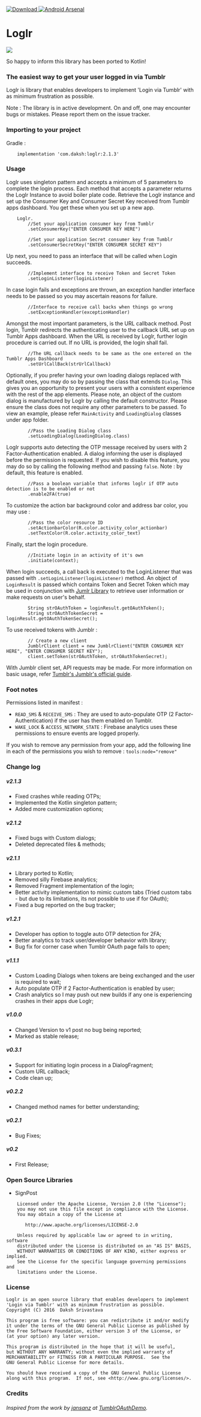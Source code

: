 [ ![Download](https://api.bintray.com/packages/dakshsrivastava/maven/Loglr/images/download.svg) ](https://bintray.com/dakshsrivastava/maven/Loglr/_latestVersion) [![Android Arsenal](https://img.shields.io/badge/Android%20Arsenal-Loglr-green.svg?style=true)](https://android-arsenal.com/details/1/3265)
# Loglr #

![](https://res.cloudinary.com/hashnode/image/upload/w_200,h_200/v1458728299/fuo7n9epkkxyafihrlhz.jpg)

So happy to inform this library has been ported to Kotlin!

### The easiest way to get your user logged in via Tumblr ###

Loglr is library that enables developers to implement 'Login via Tumblr' with as minimum frustration as possible.

Note : The library is in active development. On and off, one may encounter bugs or mistakes. Please report them on the issue tracker.

### Importing to your project ###
Gradle : 
        
        implementation 'com.daksh:loglr:2.1.3'

### Usage ###

Loglr uses singleton pattern and accepts a minimum of 5 parameters to complete the login process. Each method that accepts a parameter returns the Loglr Instance to avoid boiler plate code.
Retrieve the Loglr instance and set up the Consumer Key and Consumer Secret Key received from Tumblr apps dashboard. You get these when you set up a new app.
 
        Loglr.
            //Set your application consumer key from Tumblr
            .setConsumerKey("ENTER CONSUMER KEY HERE")
         
            //Set your application Secret consumer key from Tumblr
            .setConsumerSecretKey("ENTER CONSUMER SECRET KEY")

Up next, you need to pass an interface that will be called when Login succeeds.
  
            //Implement interface to receive Token and Secret Token
            .setLoginListener(loginListener) 

In case login fails and exceptions are thrown, an exception handler interface needs to be passed so you may ascertain reasons for failure.

            //Interface to receive call backs when things go wrong
            .setExceptionHandler(exceptionHandler)

Amongst the most important parameters, is the URL callback method. Post login, Tumblr redirects the authenticating user to the callback URL set up on Tumblr Apps dashboard. When the URL is received by Loglr, further login procedure is carried out. If no URL is provided, the login shall fail.

            //The URL callback needs to be same as the one entered on the Tumblr Apps Dashboard
            .setUrlCallBack(strUrlCallback)

Optionally, if you prefer having your own loading dialogs replaced with default ones, you may do so by passing the class that extends `Dialog`. This gives you an opportunity to present your users with a consistent experience with the rest of the app elements.
Please note, an object of the custom dialog is manufactured by Loglr by calling the default constructor. Please ensure the class does not require any other parameters to be passed. To view an example, please refer `MainActivity` and `LoadingDialog` classes under app folder.
        
            //Pass the Loading Dialog class
            .setLoadingDialog(LoadingDialog.class)

Loglr supports auto detecting the OTP message received by users with 2 Factor-Authentication enabled. A dialog informing the user is displayed before the permission is requested. If you wish to disable this feature, you may do so by calling the following method and passing `false`. Note : by default, this feature is enabled.

            //Pass a boolean variable that informs loglr if OTP auto detection is to be enabled or not
            .enable2FA(true)
            
To customize the action bar background color and address bar color, you may use :

            //Pass the color resource ID
            .setActionbarColor(R.color.activity_color_actionbar)
            .setTextColor(R.color.activity_color_text)

Finally, start the login procedure.

            //Initiate login in an activity of it's own
            .initiate(context);

When login succeeds, a call back is executed to the LoginListener that was passed with `.setLoginListener(loginListener)` method. An object of `LoginResult` is passed which contains Token and Secret Token  which may be used in conjunction with [Jumlr Library](https://github.com/tumblr/jumblr) to retrieve user information or make requests on user's behalf.

            String strOAuthToken = loginResult.getOAuthToken();
            String strOAuthTokenSecret = loginResult.getOAuthTokenSecret();

To use received tokens with Jumblr :
        
            // Create a new client
            JumblrClient client = new JumblrClient("ENTER CONSUMER KEY HERE", "ENTER CONSUMER SECRET KEY");
            client.setToken(strOAuthToken, strOAuthTokenSecret);

With Jumblr client set, API requests may be made. For more information on basic usage, refer [Tumblr's Jumblr's official guide](https://github.com/tumblr/jumblr).

### Foot notes ###
Permissions listed in manifest :
* `READ_SMS` & `RECEIVE_SMS` : They are used to auto-populate OTP (2 Factor-Authentication) if the user has them enabled on Tumblr.
* `WAKE_LOCK` & `ACCESS_NETWORK_STATE` : Firebase analytics uses these permissions to ensure events are logged properly.

If you wish to remove any permission from your app, add the following line in each of the permissions you wish to remove : `tools:node="remove"`

### Change log ###

##### v2.1.3 #####
* Fixed crashes while reading OTPs;
* Implemented the Kotlin singleton pattern;
* Added more customization options;

##### v2.1.2 #####
* Fixed bugs with Custom dialogs;
* Deleted deprecated files & methods;

##### v2.1.1 #####
* Library ported to Kotlin;
* Removed silly Firebase analytics;
* Removed Fragment implementation of the login;
* Better activity implementation to mimic custom tabs (Tried custom tabs - but due to its limitations, its not possible to use if for OAuth);
* Fixed a bug reported on the bug tracker;

##### v1.2.1 #####
* Developer has option to toggle auto OTP detection for 2FA;
* Better analytics to track user/developer behavior with library;
* Bug fix for corner case when Tumblr OAuth page fails to open;

##### v1.1.1 #####
* Custom Loading Dialogs when tokens are being exchanged and the user is required to wait;
* Auto populate OTP if 2 Factor-Authentication is enabled by user;
* Crash analytics so I may push out new builds if any one is experiencing crashes in their apps due Loglr; 

##### v1.0.0 #####
* Changed Version to v1 post no bug being reported;
* Marked as stable release;

##### v0.3.1 #####
* Support for initiating login process in a DialogFragment;
* Custom URL callback;
* Code clean up;

##### v0.2.2 #####
* Changed method names for better understanding;

##### v0.2.1 #####
* Bug Fixes;

##### v0.2 #####
* First Release;

### Open Source Libraries ###

* SignPost

```
    Licensed under the Apache License, Version 2.0 (the "License");
    you may not use this file except in compliance with the License.
    You may obtain a copy of the License at

       http://www.apache.org/licenses/LICENSE-2.0
    
    Unless required by applicable law or agreed to in writing, software
    distributed under the License is distributed on an "AS IS" BASIS,
    WITHOUT WARRANTIES OR CONDITIONS OF ANY KIND, either express or implied.
    See the License for the specific language governing permissions and
    limitations under the License.
```

### License ###


    Loglr is an open source library that enables developers to implement 'Login via Tumblr' with as minimum frustration as possible.
    Copyright (C) 2016  Daksh Srivastava

    This program is free software: you can redistribute it and/or modify
    it under the terms of the GNU General Public License as published by
    the Free Software Foundation, either version 3 of the License, or
    (at your option) any later version.

    This program is distributed in the hope that it will be useful,
    but WITHOUT ANY WARRANTY; without even the implied warranty of
    MERCHANTABILITY or FITNESS FOR A PARTICULAR PURPOSE.  See the
    GNU General Public License for more details.

    You should have received a copy of the GNU General Public License
    along with this program.  If not, see <http://www.gnu.org/licenses/>.

### Credits ####
###### Inspired from the work by [jansanz](https://github.com/jansanz) at [TumblrOAuthDemo](https://github.com/jansanz/TumblrOAuthDemo). ######
